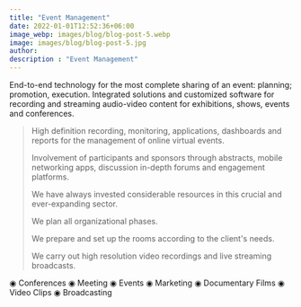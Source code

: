 ```yaml
---
title: "Event Management"
date: 2022-01-01T12:52:36+06:00
image_webp: images/blog/blog-post-5.webp
image: images/blog/blog-post-5.jpg
author:
description : "Event Management"
---
```


End-to-end technology for the most complete sharing of an event: planning; promotion, execution. Integrated solutions and customized software for recording and streaming audio-video content for exhibitions, shows, events and conferences.

>  High definition recording, monitoring, applications, dashboards and reports for the management of online virtual events.
>
> Involvement of participants and sponsors through abstracts, mobile networking apps, discussion in-depth forums and engagement platforms.
>
> We have always invested considerable resources in this crucial and ever-expanding sector.
>
> We plan all organizational phases.
>
> We prepare and set up the rooms according to the client's needs.
>
> We carry out high resolution video recordings and live streaming broadcasts.

◉ Conferences
◉ Meeting
◉ Events
◉ Marketing
◉ Documentary Films
◉ Video Clips
◉ Broadcasting
